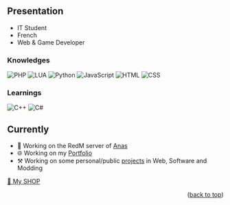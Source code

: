 <a name="readme-top"></a>

## Presentation
- IT Student
- French
- Web & Game Developer

### Knowledges
![PHP]
![LUA]
![Python]
![JavaScript]
![HTML]
![CSS]

### Learnings
![C++]
![C#]

## Currently
<!-- TABLE OF CONTENTS -->
- 🤠 Working on the RedM server of <a href="https://www.youtube.com/@Anas54">Anas</a>
- 🌐 Working on my <a href="https://">Portfolio</a>
- ⚒️ Working on some personal/public <a href="https://">projects</a> in Web, Software and Modding

<a href="https://aide-serveur.fr/ressources/authors/sarbatore.157936/">🛒 My SHOP</a>

<p align="right">(<a href="#readme-top">back to top</a>)</p>

<!-- MARKDOWN LINKS & IMAGES -->
[PHP]: https://img.shields.io/badge/PHP-000000?style=for-the-badge&logo=php&logoColor=051E8B
[LUA]: https://img.shields.io/badge/LUA-000000?style=for-the-badge&logo=lua&logoColor=051E8B
[Python]: https://img.shields.io/badge/Python-000000?style=for-the-badge&logo=python&logoColor=035DC5
[JavaScript]: https://img.shields.io/badge/JavaScript-000000?style=for-the-badge&logo=javascript&logoColor=FFE300
[HTML]: https://img.shields.io/badge/HTML-000000?style=for-the-badge&logo=html&logoColor=051E8B
[CSS]: https://img.shields.io/badge/CSS-000000?style=for-the-badge&logo=css&logoColor=051E8B
[C++]: https://img.shields.io/badge/C++-000000?style=for-the-badge&logo=c%2B%2B&logoColor=035DC5
[C#]: https://img.shields.io/badge/CSharp-000000?style=for-the-badge&logo=csharp&logoColor=713A8F